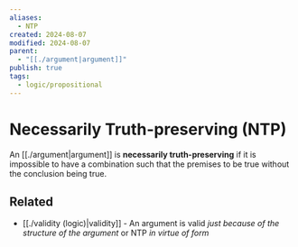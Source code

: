 ```yaml
---
aliases:
  - NTP
created: 2024-08-07
modified: 2024-08-07
parent:
  - "[[./argument|argument]]"
publish: true
tags:
  - logic/propositional
---
```


# Necessarily Truth-preserving (NTP)
An [[./argument|argument]] is **necessarily truth-preserving** if it is impossible to have a combination such that the premises to be true without the conclusion being true.

## Related
- [[./validity (logic)|validity]] - An argument is valid *just because of the structure of the argument* or NTP *in virtue of form*